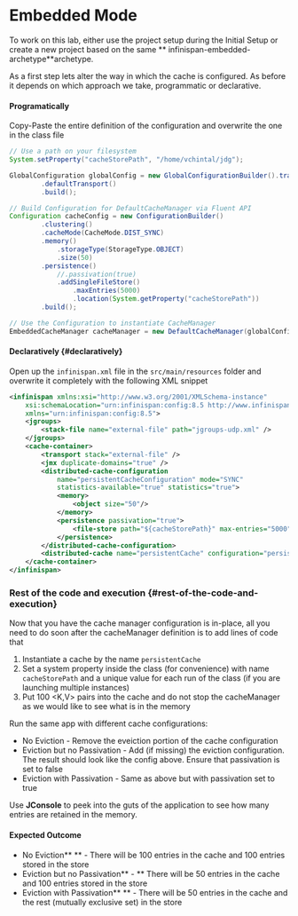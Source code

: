 # Embedded Mode

To work on this lab, either use the project setup during the Initial Setup or create a new project based on the same ** infinispan-embedded-archetype**archetype.

As a first step lets alter the way in which the cache is configured. As before it depends on which approach we take, programmatic or declarative.

#### Programatically

Copy-Paste the entire definition of the configuration and overwrite the one in the class file

```java
// Use a path on your filesystem
System.setProperty("cacheStorePath", "/home/vchintal/jdg");

GlobalConfiguration globalConfig = new GlobalConfigurationBuilder().transport()
        .defaultTransport()
        .build();

// Build Configuration for DefaultCacheManager via Fluent API
Configuration cacheConfig = new ConfigurationBuilder()
        .clustering()
        .cacheMode(CacheMode.DIST_SYNC)
        .memory()
            .storageType(StorageType.OBJECT)
            .size(50)
        .persistence()
            //.passivation(true)
            .addSingleFileStore()
                .maxEntries(5000)
                .location(System.getProperty("cacheStorePath"))
        .build();

// Use the Configuration to instantiate CacheManager
EmbeddedCacheManager cacheManager = new DefaultCacheManager(globalConfig,cacheConfig);
```

#### Declaratively {#declaratively}

Open up the `infinispan.xml` file in the `src/main/resources` folder and overwrite it completely with the following XML snippet

```xml
<infinispan xmlns:xsi="http://www.w3.org/2001/XMLSchema-instance"
    xsi:schemaLocation="urn:infinispan:config:8.5 http://www.infinispan.org/schemas/infinispan-config-8.5.xsd"
    xmlns="urn:infinispan:config:8.5">
    <jgroups>
        <stack-file name="external-file" path="jgroups-udp.xml" />
    </jgroups>
    <cache-container>
        <transport stack="external-file" />
        <jmx duplicate-domains="true" />
        <distributed-cache-configuration
            name="persistentCacheConfiguration" mode="SYNC"
            statistics-available="true" statistics="true">
            <memory>
                <object size="50"/>
            </memory>
            <persistence passivation="true">
                <file-store path="${cacheStorePath}" max-entries="5000" />
            </persistence>
        </distributed-cache-configuration>
        <distributed-cache name="persistentCache" configuration="persistentCacheConfiguration" />
    </cache-container>
</infinispan>
```

### Rest of the code and execution {#rest-of-the-code-and-execution}

Now that you have the cache manager configuration is in-place, all you need to do soon after the cacheManager definition is to add lines of code that

1. Instantiate a cache by the name `persistentCache`
2. Set a system property inside the class \(for convenience\) with name `cacheStorePath` and a unique value for each run of the class \(if you are launching multiple instances\)
3. Put 100 &lt;K,V&gt; pairs into the cache and do not stop the cacheManager as we would like to see what is in the memory

Run the same app with different cache configurations:

* No Eviction - Remove the eveiction portion of the cache configuration
* Eviction but no Passivation - Add \(if missing\) the eviction configuration. The result should look like the config above. Ensure that passivation is set to false
* Eviction with Passivation - Same as above but with passivation set to true

Use **JConsole** to peek into the guts of the application to see how many entries are retained in the memory.

#### Expected Outcome

* No Eviction** ** - There will be 100 entries in the cache and 100 entries stored in the store
* Eviction but no Passivation** - ** There will be 50 entries in the cache and 100 entries stored in the store
* Eviction with Passivation** ** - There will be 50 entries in the cache and the rest \(mutually exclusive set\) in the store




